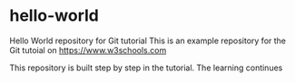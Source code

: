 # hello-world
Hello World repository for Git tutorial
This is an example repository for the Git tutoial on https://www.w3schools.com

This repository is built step by step in the tutorial. 
The learning continues

